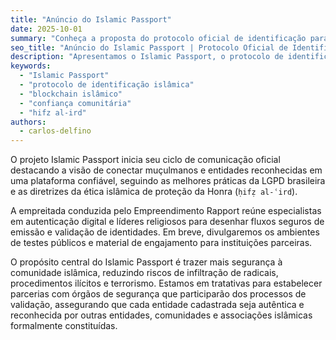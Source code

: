 ```yaml
---
title: "Anúncio do Islamic Passport"
date: 2025-10-01
summary: "Conheça a proposta do protocolo oficial de identificação para a comunidade islâmica."
seo_title: "Anúncio do Islamic Passport | Protocolo Oficial de Identificação"
description: "Apresentamos o Islamic Passport, o protocolo de identificação que conecta muçulmanos e entidades reconhecidas com confiança, segurança e observância da ética islâmica."
keywords:
  - "Islamic Passport"
  - "protocolo de identificação islâmica"
  - "blockchain islâmico"
  - "confiança comunitária"
  - "hifz al-ird"
authors:
  - carlos-delfino
---
```


O projeto Islamic Passport inicia seu ciclo de comunicação oficial destacando a visão de conectar muçulmanos e entidades reconhecidas em uma plataforma confiável, seguindo as melhores práticas da LGPD brasileira e as diretrizes da ética islâmica de proteção da Honra (`ḥifẓ al-ʿird`).

A empreitada conduzida pelo Empreendimento Rapport reúne especialistas em autenticação digital e líderes religiosos para desenhar fluxos seguros de emissão e validação de identidades. Em breve, divulgaremos os ambientes de testes públicos e material de engajamento para instituições parceiras.

O propósito central do Islamic Passport é trazer mais segurança à comunidade islâmica, reduzindo riscos de infiltração de radicais, procedimentos ilícitos e terrorismo. Estamos em tratativas para estabelecer parcerias com órgãos de segurança que participarão dos processos de validação, assegurando que cada entidade cadastrada seja autêntica e reconhecida por outras entidades, comunidades e associações islâmicas formalmente constituídas.
